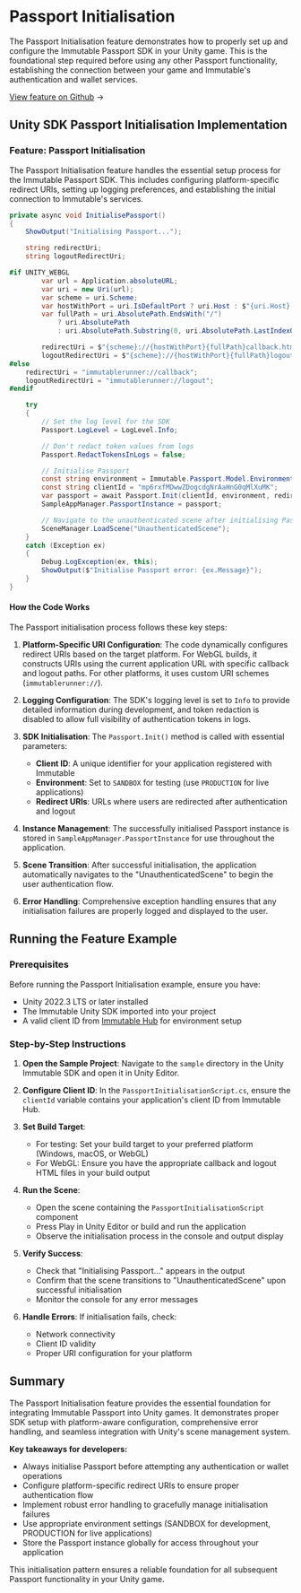 <div class="display-none">

# Passport Initialisation

</div>

The Passport Initialisation feature demonstrates how to properly set up and configure the Immutable Passport SDK in your Unity game. This is the foundational step required before using any other Passport functionality, establishing the connection between your game and Immutable's authentication and wallet services.

<div class="button-component">

[View feature on Github](https://github.com/immutable/unity-immutable-sdk/tree/main/sample/Assets/Scripts/Passport/PassportInitialisation) <span class="button-component-arrow">→</span>

</div>

## Unity SDK Passport Initialisation Implementation

### Feature: Passport Initialisation

The Passport Initialisation feature handles the essential setup process for the Immutable Passport SDK. This includes configuring platform-specific redirect URIs, setting up logging preferences, and establishing the initial connection to Immutable's services.

```csharp title="Passport Initialisation" manualLink="https://github.com/immutable/unity-immutable-sdk/blob/main/sample/Assets/Scripts/Passport/PassportInitialisation/PassportInitialisationScript.cs"
private async void InitialisePassport()
{
    ShowOutput("Initialising Passport...");

    string redirectUri;
    string logoutRedirectUri;

#if UNITY_WEBGL
        var url = Application.absoluteURL;
        var uri = new Uri(url);
        var scheme = uri.Scheme;
        var hostWithPort = uri.IsDefaultPort ? uri.Host : $"{uri.Host}:{uri.Port}";
        var fullPath = uri.AbsolutePath.EndsWith("/")
            ? uri.AbsolutePath
            : uri.AbsolutePath.Substring(0, uri.AbsolutePath.LastIndexOf('/') + 1);

        redirectUri = $"{scheme}://{hostWithPort}{fullPath}callback.html";
        logoutRedirectUri = $"{scheme}://{hostWithPort}{fullPath}logout.html";
#else
    redirectUri = "immutablerunner://callback";
    logoutRedirectUri = "immutablerunner://logout";
#endif

    try
    {
        // Set the log level for the SDK
        Passport.LogLevel = LogLevel.Info;

        // Don't redact token values from logs
        Passport.RedactTokensInLogs = false;

        // Initialise Passport
        const string environment = Immutable.Passport.Model.Environment.SANDBOX;
        const string clientId = "mp6rxfMDwwZDogcdgNrAaHnG0qMlXuMK";
        var passport = await Passport.Init(clientId, environment, redirectUri, logoutRedirectUri);
        SampleAppManager.PassportInstance = passport;

        // Navigate to the unauthenticated scene after initialising Passport
        SceneManager.LoadScene("UnauthenticatedScene");
    }
    catch (Exception ex)
    {
        Debug.LogException(ex, this);
        ShowOutput($"Initialise Passport error: {ex.Message}");
    }
}
```

#### How the Code Works

The Passport initialisation process follows these key steps:

1. **Platform-Specific URI Configuration**: The code dynamically configures redirect URIs based on the target platform. For WebGL builds, it constructs URIs using the current application URL with specific callback and logout paths. For other platforms, it uses custom URI schemes (`immutablerunner://`).

2. **Logging Configuration**: The SDK's logging level is set to `Info` to provide detailed information during development, and token redaction is disabled to allow full visibility of authentication tokens in logs.

3. **SDK Initialisation**: The `Passport.Init()` method is called with essential parameters:
   - **Client ID**: A unique identifier for your application registered with Immutable
   - **Environment**: Set to `SANDBOX` for testing (use `PRODUCTION` for live applications)
   - **Redirect URIs**: URLs where users are redirected after authentication and logout

4. **Instance Management**: The successfully initialised Passport instance is stored in `SampleAppManager.PassportInstance` for use throughout the application.

5. **Scene Transition**: After successful initialisation, the application automatically navigates to the "UnauthenticatedScene" to begin the user authentication flow.

6. **Error Handling**: Comprehensive exception handling ensures that any initialisation failures are properly logged and displayed to the user.

## Running the Feature Example

### Prerequisites

Before running the Passport Initialisation example, ensure you have:

- Unity 2022.3 LTS or later installed
- The Immutable Unity SDK imported into your project
- A valid client ID from [Immutable Hub](https://hub.immutable.com/) for environment setup

### Step-by-Step Instructions

1. **Open the Sample Project**: Navigate to the `sample` directory in the Unity Immutable SDK and open it in Unity Editor.

2. **Configure Client ID**: In the `PassportInitialisationScript.cs`, ensure the `clientId` variable contains your application's client ID from Immutable Hub.

3. **Set Build Target**: 
   - For testing: Set your build target to your preferred platform (Windows, macOS, or WebGL)
   - For WebGL: Ensure you have the appropriate callback and logout HTML files in your build output

4. **Run the Scene**: 
   - Open the scene containing the `PassportInitialisationScript` component
   - Press Play in Unity Editor or build and run the application
   - Observe the initialisation process in the console and output display

5. **Verify Success**: 
   - Check that "Initialising Passport..." appears in the output
   - Confirm that the scene transitions to "UnauthenticatedScene" upon successful initialisation
   - Monitor the console for any error messages

6. **Handle Errors**: If initialisation fails, check:
   - Network connectivity
   - Client ID validity
   - Proper URI configuration for your platform

## Summary

The Passport Initialisation feature provides the essential foundation for integrating Immutable Passport into Unity games. It demonstrates proper SDK setup with platform-aware configuration, comprehensive error handling, and seamless integration with Unity's scene management system.

**Key takeaways for developers:**

- Always initialise Passport before attempting any authentication or wallet operations
- Configure platform-specific redirect URIs to ensure proper authentication flow
- Implement robust error handling to gracefully manage initialisation failures
- Use appropriate environment settings (SANDBOX for development, PRODUCTION for live applications)
- Store the Passport instance globally for access throughout your application

This initialisation pattern ensures a reliable foundation for all subsequent Passport functionality in your Unity game. 